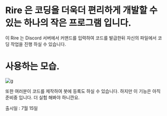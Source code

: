 # Rire 은 코딩을 더욱더 편리하게 개발할 수 있는 하나의 작은 프로그램 입니다.

이 Rire 는 Discord 서버에서 커맨드를 입력하여 코드를 발급한뒤 자신의 파일에서
코딩 작업을 진행 하실 수 있습니다.

# 사용하는 모습.
![g](https://user-images.githubusercontent.com/85425801/123770162-02cd3980-d905-11eb-92b8-5f4fbb2c174a.gif)

또한 여러분이 코드를 제작하여 봇에 등록도 하실 수 있습니다.
하지만 이 기능은 아직 준비중 입니다.
더 실험 해봐야 하니깐요.

출시일 : 7월 15일

